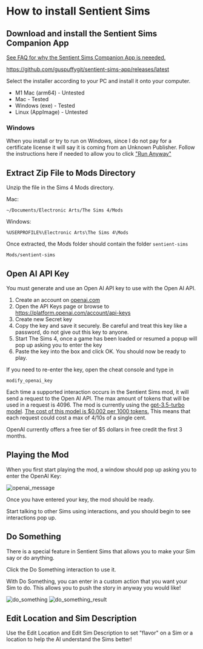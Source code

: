 # How to install Sentient Sims

## Download and install the Sentient Sims Companion App

[See FAQ for why the Sentient Sims Companion App is neeeded.](https://www.sentientsimulations.com/faq)

https://github.com/guspuffygit/sentient-sims-app/releases/latest

Select the installer according to your PC and install it onto your computer.

* M1 Mac (arm64) - Untested
* Mac - Tested
* Windows (exe) - Tested
* Linux (AppImage) - Untested

### Windows

When you install or try to run on Windows, since I do not pay for a certificate license it will say it is coming from an Unknown Publisher. Follow the instructions here if needed to allow you to click ["Run Anyway"](https://www.addictivetips.com/windows-tips/fix-no-run-anyway-option-on-smartscreen-windows-10/)

## Extract Zip File to Mods Directory

Unzip the file in the Sims 4 Mods directory.

Mac:

`~/Documents/Electronic Arts/The Sims 4/Mods`

Windows:

`%USERPROFILE%\Electronic Arts\The Sims 4\Mods`

Once extracted, the Mods folder should contain the folder `sentient-sims`

`Mods/sentient-sims`


## Open AI API Key

You must generate and use an Open AI API key to use with the Open AI API.

1. Create an account on [openai.com](https://platform.openai.com/signup?launch)
1. Open the API Keys page or browse to https://platform.openai.com/account/api-keys
1. Create new Secret key
1. Copy the key and save it securely. Be careful and treat this key like a password, do not give out this key to anyone.
1. Start The Sims 4, once a game has been loaded or resumed a popup will pop up asking you to enter the key
1. Paste the key into the box and click OK. You should now be ready to play.

If you need to re-enter the key, open the cheat console and type in

```
modify_openai_key
```

Each time a supported interaction occurs in the Sentient Sims mod, it will send a request to the Open AI API.
The max amount of tokens that will be used in a request is 4096.
The mod is currently using the [gpt-3.5-turbo model](https://platform.openai.com/docs/models/gpt-3-5).
[The cost of this model is $0.002 per 1000 tokens.](https://openai.com/pricing#language-models)
This means that each request could cost a max of 4/10s of a single cent.

OpenAI currently offers a free tier of $5 dollars in free credit the first 3 months.

## Playing the Mod

When you first start playing the mod, a window should pop up asking you to enter the OpenAI Key:

![openai_message](https://raw.githubusercontent.com/guspuffygit/sentient-sims/main/assets/openai_popup.PNG)

Once you have entered your key, the mod should be ready.

Start talking to other Sims using interactions, and you should begin to see interactions pop up.

## Do Something

There is a special feature in Sentient Sims that allows you to make your Sim say or do anything.

Click the Do Something interaction to use it.

With Do Something, you can enter in a custom action that you want your Sim to do. This allows you to push the story in anyway you would like!

![do_something](https://raw.githubusercontent.com/guspuffygit/sentient-sims/main/assets/do_something.PNG)
![do_something_result](https://raw.githubusercontent.com/guspuffygit/sentient-sims/main/assets/do_something_result.PNG)

## Edit Location and Sim Description

Use the Edit Location and Edit Sim Description to set "flavor" on a Sim or a location to help the AI understand the Sims better!

